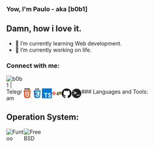 ### Yow, I'm Paulo - aka [b0b1]

## Damn, how i love it.
- 🌱 I’m currently learning Web development.
- 🔭 I’m currently working on life.

### Connect with me:

[<img align="left" alt="b0b1 | Telegram" width="42px" src="https://telegram.org/img/website_icon.svg?4" />][telegram]

<br />
<br />
### Languages and Tools:

<img align="left" alt="HTML5" width="26px" src="https://raw.githubusercontent.com/github/explore/80688e429a7d4ef2fca1e82350fe8e3517d3494d/topics/html/html.png" />
<img align="left" alt="CSS3" width="26px" src="https://raw.githubusercontent.com/github/explore/80688e429a7d4ef2fca1e82350fe8e3517d3494d/topics/css/css.png" />
<img align="left" alt="TypeScript" width="26px" src="https://raw.githubusercontent.com/github/explore/80688e429a7d4ef2fca1e82350fe8e3517d3494d/topics/typescript/typescript.png" />
<img align="left" alt="Git" width="26px" src="https://raw.githubusercontent.com/github/explore/80688e429a7d4ef2fca1e82350fe8e3517d3494d/topics/git/git.png" />
<img align="left" alt="GitHub" width="26px" src="https://raw.githubusercontent.com/github/explore/78df643247d429f6cc873026c0622819ad797942/topics/github/github.png" />
<img align="left" alt="Terminal" width="26px" src="https://raw.githubusercontent.com/github/explore/80688e429a7d4ef2fca1e82350fe8e3517d3494d/topics/terminal/terminal.png" />

<br />
<br />

## Operation System:

[<img align="left" alt="Funtoo" width="46px" src="https://www.funtoo.org/funtoo.png" />][funtoo]
[<img align="left" alt="FreeBSD" width="46px" src="https://www.freebsd.org/favicon.ico" />][freebsd]


[telegram]: https://t.me/b_0_b_1
[funtoo]: https://www.funtoo.org/
[openbsd]: https://www.openbsd.org/
[freebsd]: https://www.freebsd.org/
[archlinux]: https://www.archlinux.org/
